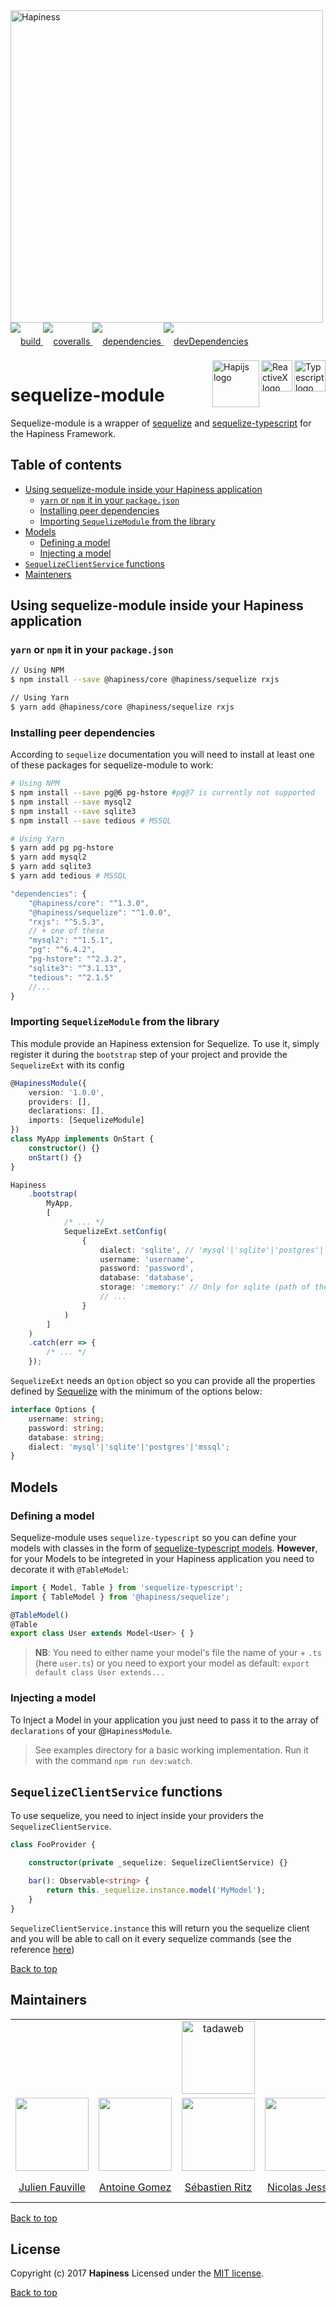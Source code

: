 <img src="http://bit.ly/2mxmKKI" width="500" alt="Hapiness" />

<div style="margin-bottom:20px;">
    <div style="line-height:60px">
        <a href="https://travis-ci.org/hapinessjs/sequelize-module.svg?branch=master">
            <img src="https://travis-ci.org/hapinessjs/sequelize-module.svg?branch=master" alt="build" />
        </a>
        <a href="https://coveralls.io/github/hapinessjs/sequelize-module?branch=master">
            <img src="https://coveralls.io/repos/github/hapinessjs/sequelize-module/badge.svg?branch=master" alt="coveralls" />
        </a>
        <a href="https://david-dm.org/hapinessjs/sequelize-module">
            <img src="https://david-dm.org/hapinessjs/sequelize-module.svg" alt="dependencies" />
        </a>
        <a href="https://david-dm.org/hapinessjs/sequelize-module?type=dev">
            <img src="https://david-dm.org/hapinessjs/sequelize-module/dev-status.svg" alt="devDependencies" />
        </a>
    </div>
    <div>
        <a href="https://www.typescriptlang.org/docs/tutorial.html">
            <img src="https://cdn-images-1.medium.com/max/800/1*8lKzkDJVWuVbqumysxMRYw.png"
                align="right" alt="Typescript logo" width="50" height="50" style="border:none;" />
        </a>
        <a href="http://reactivex.io/rxjs">
            <img src="http://reactivex.io/assets/Rx_Logo_S.png"
                align="right" alt="ReactiveX logo" width="50" height="50" style="border:none;" />
        </a>
        <a href="http://hapijs.com">
            <img src="http://bit.ly/2lYPYPw"
                align="right" alt="Hapijs logo" width="75" style="border:none;" />
        </a>
    </div>
</div>

# sequelize-module

Sequelize-module is a wrapper of [sequelize](http://docs.sequelizejs.com/) and [sequelize-typescript](https://github.com/RobinBuschmann/sequelize-typescript) for the Hapiness Framework.

## Table of contents
* [Using sequelize-module inside your Hapiness application](#using-sequelize-module-inside-your-hapiness-application)
    * [`yarn` or `npm` it in your `package.json`](#yarn-or-npm-it-in-your-packagejson)
    * [Installing peer dependencies](#installing-peer-dependencies)
    * [Importing `SequelizeModule` from the library](#importing-sequelizemodule-from-the-library)
* [Models](#models)
    * [Defining a model](#defining-a-model)
    * [Injecting a model](#injecting-a-model)
* [`SequelizeClientService` functions](#sequelizeclientservice-functions)
* [Mainteners](#maintainers)

## Using sequelize-module inside your Hapiness application

### `yarn` or `npm` it in your `package.json`
```bash
// Using NPM
$ npm install --save @hapiness/core @hapiness/sequelize rxjs

// Using Yarn
$ yarn add @hapiness/core @hapiness/sequelize rxjs
```

### Installing peer dependencies
According to `sequelize` documentation you will need to install at least one of these packages for sequelize-module to work:

```bash
# Using NPM
$ npm install --save pg@6 pg-hstore #pg@7 is currently not supported
$ npm install --save mysql2
$ npm install --save sqlite3
$ npm install --save tedious # MSSQL

# Using Yarn
$ yarn add pg pg-hstore
$ yarn add mysql2
$ yarn add sqlite3
$ yarn add tedious # MSSQL
```
```javascript
"dependencies": {
    "@hapiness/core": "^1.3.0",
    "@hapiness/sequelize": "^1.0.0",
    "rxjs": "^5.5.3",
    // + one of these
    "mysql2": "^1.5.1",
    "pg": "^6.4.2",
    "pg-hstore": "^2.3.2",
    "sqlite3": "^3.1.13",
    "tedious": "^2.1.5"
    //...
}
```

### Importing `SequelizeModule` from the library

This module provide an Hapiness extension for Sequelize.
To use it, simply register it during the ```bootstrap``` step of your project and provide the ```SequelizeExt``` with its config

```typescript
@HapinessModule({
    version: '1.0.0',
    providers: [],
    declarations: [],
    imports: [SequelizeModule]
})
class MyApp implements OnStart {
    constructor() {}
    onStart() {}
}

Hapiness
    .bootstrap(
        MyApp,
        [
            /* ... */
            SequelizeExt.setConfig(
                {
                    dialect: 'sqlite', // 'mysql'|'sqlite'|'postgres'|'mssql'
                    username: 'username',
                    password: 'password',
                    database: 'database',
                    storage: ':memory:' // Only for sqlite (path of the file or :memory:)
                    // ...
                }
            )
        ]
    )
    .catch(err => {
        /* ... */
    });
```

`SequelizeExt` needs an `Option` object so you can provide all the properties defined by [Sequelize](http://docs.sequelizejs.com/class/lib/sequelize.js~Sequelize.html#instance-constructor-constructor) with the minimum of the options below:
```typescript
interface Options {
    username: string;
    password: string;
    database: string;
    dialect: 'mysql'|'sqlite'|'postgres'|'mssql';
}
```

## Models

### Defining a model

Sequelize-module uses `sequelize-typescript` so you can define your models with classes in the form of [sequelize-typescript models](https://github.com/RobinBuschmann/sequelize-typescript#model-definition). **However**, for your Models to be integreted in your Hapiness application you need to decorate it with `@TableModel`:

```Typescript
import { Model, Table } from 'sequelize-typescript';
import { TableModel } from '@hapiness/sequelize';

@TableModel()
@Table
export class User extends Model<User> { }
```

> **NB**: You need to either name your model's file the name of your + `.ts` (here `user.ts`) or you need to export your model as default: `export default class User extends...`

### Injecting a model

To Inject a Model in your application you just need to pass it to the array of `declarations` of your @`HapinessModule`.

> See examples directory for a basic working implementation. Run it with the command `npm run dev:watch`.

## ```SequelizeClientService``` functions

To use sequelize, you need to inject inside your providers the ```SequelizeClientService```.

```typescript
class FooProvider {

    constructor(private _sequelize: SequelizeClientService) {}

    bar(): Observable<string> {
    	return this._sequelize.instance.model('MyModel');
    }
}
```

`SequelizeClientService.instance` this will return you the sequelize client and you will be able to call on it every sequelize commands (see the reference [here](http://docs.sequelizejs.com/identifiers.html))

[Back to top](#table-of-contents)

## Maintainers

<table>
    <tr>
        <td colspan="5" align="center"><a href="https://www.tadaweb.com"><img src="http://bit.ly/2xHQkTi" width="117" alt="tadaweb" /></a></td>
    </tr>
    <tr>
        <td align="center"><a href="https://github.com/Juneil"><img src="https://avatars3.githubusercontent.com/u/6546204?v=3&s=117" width="117"/></a></td>
        <td align="center"><a href="https://github.com/antoinegomez"><img src="https://avatars3.githubusercontent.com/u/997028?v=3&s=117" width="117"/></a></td>
        <td align="center"><a href="https://github.com/reptilbud"><img src="https://avatars3.githubusercontent.com/u/6841511?v=3&s=117" width="117"/></a></td>
        <td align="center"><a href="https://github.com/njl07"><img src="https://avatars3.githubusercontent.com/u/1673977?v=3&s=117" width="117"/></a></td>
        <td align="center"><a href="https://github.com/xmaIIoc"><img src="https://avatars2.githubusercontent.com/u/1898461?s=117&v=4" width="117"/></a></td>
    </tr>
    <tr>
        <td align="center"><a href="https://github.com/Juneil">Julien Fauville</a></td>
        <td align="center"><a href="https://github.com/antoinegomez">Antoine Gomez</a></td>
        <td align="center"><a href="https://github.com/reptilbud">Sébastien Ritz</a></td>
        <td align="center"><a href="https://github.com/njl07">Nicolas Jessel</a></td>
        <td align="center"><a href="https://github.com/xmaIIoc">Florent Bennani</a></td>
    </tr>
</table>

[Back to top](#table-of-contents)

## License

Copyright (c) 2017 **Hapiness** Licensed under the [MIT license](https://github.com/hapinessjs/sequelize-module/blob/master/LICENSE.md).

[Back to top](#table-of-contents)
